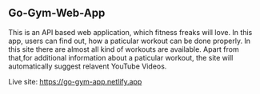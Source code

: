 ## Go-Gym-Web-App
This is an API based web application, which fitness freaks will love. In this app, users can find out, how a paticular workout can be done properly.
In this site there are almost all kind of workouts are available. Apart from that,for additional information about a paticular workout, the site will automatically suggest relavent YouTube Videos.

Live site: https://go-gym-app.netlify.app

